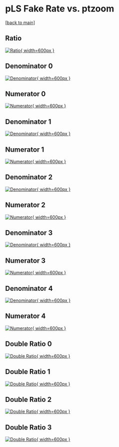 # pLS Fake Rate vs. ptzoom

[[back to main](./)]



## Ratio

[![Ratio](../mtv/var/pLS_fakerate_ptzoom.png){ width=600px }](../mtv/var/pLS_fakerate_ptzoom.pdf)

## Denominator 0

[![Denominator](../mtv/den/pLS_fakerate_ptzoom_den0.png){ width=600px }](../mtv/den/pLS_fakerate_ptzoom_den0.pdf)

## Numerator 0

[![Numerator](../mtv/num/pLS_fakerate_ptzoom_num0.png){ width=600px }](../mtv/num/pLS_fakerate_ptzoom_num0.pdf)

## Denominator 1

[![Denominator](../mtv/den/pLS_fakerate_ptzoom_den1.png){ width=600px }](../mtv/den/pLS_fakerate_ptzoom_den1.pdf)

## Numerator 1

[![Numerator](../mtv/num/pLS_fakerate_ptzoom_num1.png){ width=600px }](../mtv/num/pLS_fakerate_ptzoom_num1.pdf)

## Denominator 2

[![Denominator](../mtv/den/pLS_fakerate_ptzoom_den2.png){ width=600px }](../mtv/den/pLS_fakerate_ptzoom_den2.pdf)

## Numerator 2

[![Numerator](../mtv/num/pLS_fakerate_ptzoom_num2.png){ width=600px }](../mtv/num/pLS_fakerate_ptzoom_num2.pdf)

## Denominator 3

[![Denominator](../mtv/den/pLS_fakerate_ptzoom_den3.png){ width=600px }](../mtv/den/pLS_fakerate_ptzoom_den3.pdf)

## Numerator 3

[![Numerator](../mtv/num/pLS_fakerate_ptzoom_num3.png){ width=600px }](../mtv/num/pLS_fakerate_ptzoom_num3.pdf)

## Denominator 4

[![Denominator](../mtv/den/pLS_fakerate_ptzoom_den4.png){ width=600px }](../mtv/den/pLS_fakerate_ptzoom_den4.pdf)

## Numerator 4

[![Numerator](../mtv/num/pLS_fakerate_ptzoom_num4.png){ width=600px }](../mtv/num/pLS_fakerate_ptzoom_num4.pdf)

## Double Ratio 0

[![Double Ratio](../mtv/ratio/pLS_fakerate_ptzoom_ratio0.png){ width=600px }](../mtv/ratio/pLS_fakerate_ptzoom_ratio0.pdf)

## Double Ratio 1

[![Double Ratio](../mtv/ratio/pLS_fakerate_ptzoom_ratio1.png){ width=600px }](../mtv/ratio/pLS_fakerate_ptzoom_ratio1.pdf)

## Double Ratio 2

[![Double Ratio](../mtv/ratio/pLS_fakerate_ptzoom_ratio2.png){ width=600px }](../mtv/ratio/pLS_fakerate_ptzoom_ratio2.pdf)

## Double Ratio 3

[![Double Ratio](../mtv/ratio/pLS_fakerate_ptzoom_ratio3.png){ width=600px }](../mtv/ratio/pLS_fakerate_ptzoom_ratio3.pdf)

